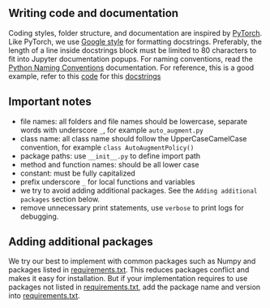 ## Writing code and documentation

Coding styles, folder structure, and documentation are inspired by [PyTorch](https://github.com/pytorch/pytorch). Like PyTorch, we use [Google style](http://sphinxcontrib-napoleon.readthedocs.io/en/latest/example_google.html) for formatting docstrings. Preferably, the length of a line inside docstrings block must be limited to 80 characters to fit into Jupyter documentation popups. For naming conventions, read the [Python Naming Conventions](https://visualgit.readthedocs.io/en/latest/pages/naming_convention.html) documentation. For reference, this is a good example, refer to this [code](https://pytorch.org/docs/stable/_modules/torch/nn/modules/conv.html#Conv1d) for this [docstrings](https://pytorch.org/docs/stable/generated/torch.nn.Conv1d.html#torch.nn.Conv1d)

## Important notes

- file names: all folders and file names should be lowercase, separate words with underscore `_`, for example `auto_augment.py`
- class name: all class name should follow the UpperCaseCamelCase convention, for example `class AutoAugmentPolicy()`
- package paths: use `__init__.py` to define import path
- method and function names: should be all lower case
- constant: must be fully capitalized
- prefix underscore `_` for local functions and variables
- we try to avoid adding additional packages. See the `Adding additional packages` section below.
- remove unnecessary print statements, use `verbose` to print logs for debugging.

## Adding additional packages

We try our best to implement with common packages such as Numpy and packages listed in [requirements.txt](https://github.com/ntubci/bcikit/blob/main/requirements.txt). This reduces packages conflict and makes it easy for installation. But if your implementation requires to use packages not listed in [requirements.txt](https://github.com/ntubci/bcikit/blob/main/requirements.txt), add the package name and version into [requirements.txt](https://github.com/ntubci/bcikit/blob/main/requirements.txt). 

